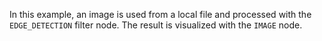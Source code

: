 <!--- Add SEO here --->

In this example, an image is used from a local file and processed with the `EDGE_DETECTION` filter node. The result is visualized with the `IMAGE` node.